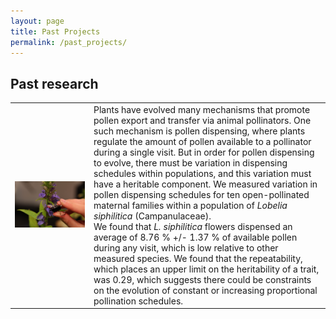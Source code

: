 ```yaml
---
layout: page
title: Past Projects
permalink: /past_projects/
---
```


## Past research

<p>
<table style="width: 100%">
    <colgroup>
       <col span="1" style="width: 25%;">
       <col span="1" style="width: 75%;">
    </colgroup>
   <tr>
      <td style="text-align:center;">
         <img src="/assets/pollendispensing.jpg" width="100%">
      </td>
      <td>
         Plants have evolved many mechanisms that promote pollen export and transfer via animal pollinators. One such mechanism is pollen dispensing, where plants regulate the amount of pollen available to a pollinator during a single visit. But in order for pollen dispensing to evolve, there must be variation in dispensing schedules within populations, and this variation must have a heritable component. We measured variation in pollen dispensing schedules for ten open-pollinated maternal families within a population of <i>Lobelia siphilitica</i> (Campanulaceae). <br> We found that <i>L. siphilitica</i> flowers dispensed an average of 8.76 % +/- 1.37 % of available pollen during any visit, which is low relative to other measured species. We found that the repeatability, which places an upper limit on the heritability of a trait, was 0.29, which suggests there could be constraints on the evolution of constant or increasing proportional pollination schedules.
      </td>
   </tr>
</table>
</p>